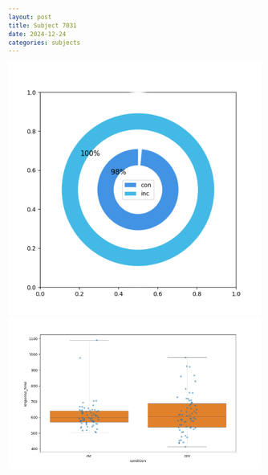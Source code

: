 ```yaml
---
layout: post
title: Subject 7031
date: 2024-12-24
categories: subjects
---
```


![](data/7031/run-6/7031_accuracy_by_condition.png)
![](data/7031/run-6/7031_rt.png)
